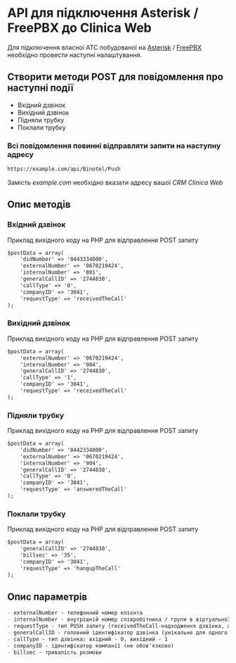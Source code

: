 # API для підключення Asterisk / FreePBX до Clinica Web

Для підключення власної АТС побудованої на [Asterisk](https://www.asterisk.org/) / [FreePBX](https://www.freepbx.org/) необхідно провести наступні налаштування.

## Створити методи POST для повідомлення про наступні події

- Вхідний дзвінок
- Вихідний дзвінок
- Підняли трубку
- Поклали трубку

### Всі повідомлення повинні відправляти запити на наступну адресу

```markdown
https://example.com/api/Binotel/Push
```

Замість _example.com_ необхідно вказати адресу вашої _CRM Clinica Web_

## Опис методів

### Вхідний дзвінок

Приклад вихідного коду на PHP для відправлення POST запиту

```markdown
$postData = array(
    'didNumber' => '0443334000',
    'externalNumber' => '0670219424',
    'internalNumber' => '801',
    'generalCallID' => '2744830',
    'callType' => '0',
    'companyID' => '3041',
    'requestType' => 'receivedTheCall'
);
```

### Вихідний дзвінок

Приклад вихідного коду на PHP для відправлення POST запиту

```markdown
$postData = array(
    'externalNumber' => '0670219424',
    'internalNumber' => '904',
    'generalCallID' => '2744830',
    'callType' => '1',
    'companyID' => '3041',
    'requestType' => 'receivedTheCall'
);
```

### Підняли трубку

Приклад вихідного коду на PHP для відправлення POST запиту

```markdown
$postData = array(
    'didNumber' => '0442334000',
    'externalNumber' => '0670219424',
    'internalNumber' => '904',
    'generalCallID' => '2744830',
    'callType' => '0',
    'companyID' => '3041',
    'requestType' => 'answeredTheCall'
);
```

### Поклали трубку

Приклад вихідного коду на PHP для відправлення POST запиту

```markdown
$postData = array(
    'generalCallID' => '2744830',
    'billsec' => '35',
    'companyID' => '3041',
    'requestType' => 'hangupTheCall'
);
```

## Опис параметрів

```markdown
- externalNumber - телефонний номер клієнта
- internalNumber - внутрішній номер співробітника / групи в віртуальної АТС
- requestType - тип PUSH запиту (receivedTheCall-надходження дзвінка, answeredTheCall-підняття трубки (відповідь на дзвінок), hangupTheCall- завершення дзвінка)
- generalCallID - головний ідентифікатор дзвінка (унікальне для одного дзвінка)
- callType - тип дзвінка: вхідний - 0, вихідний - 1
- companyID - ідентифікатор компанії (не обов'язково)
- billsec - тривалість розмови
```